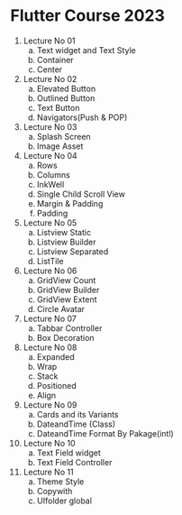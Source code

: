 <h1>
    Flutter Course 2023
</h1>


<ol >
    <li>Lecture No 01
        <ol type="a">
            <li>Text widget and Text Style</li>
            <li>Container</li>
            <li>Center</li>
        </ol>
    </li>
    <li>Lecture No 02
        <ol type="a">
            <li>Elevated Button</li>
            <li>Outlined Button</li>
            <li>Text Button</li>
            <li>Navigators(Push & POP)</li>
        </ol>
    </li>
    <li>Lecture No 03
        <ol type="a">
            <li>Splash Screen </li>
            <li>Image Asset</li>
        </ol>
    </li>
    <li>Lecture No 04
        <ol type="a">
            <li>Rows</li>
            <li>Columns</li>
            <li>InkWell</li>
            <li>Single Child Scroll View</li>
            <li>Margin & Padding</li>
            <li>Padding</li>
        </ol>
    </li>
    <li>Lecture No 05
        <ol type="a">
            <li>Listview Static</li>
            <li>Listview Builder</li>
            <li>Listview Separated</li>
            <li>ListTile</li>
        </ol>
    </li>
    <li>Lecture No 06
        <ol type="a">
            <li>GridView Count</li>
            <li>GridView Builder</li>
            <li>GridView Extent</li>
            <li>Circle Avatar</li>
        </ol>
    </li>
    <li>Lecture No 07
        <ol type="a">
            <li>Tabbar Controller</li>
            <li>Box Decoration</li>
        </ol>
    </li>
    <li>Lecture No 08
        <ol type="a">
            <li>Expanded</li>
            <li>Wrap</li>
            <li>Stack</li>
            <li>Positioned</li>
            <li>Align</li>
        </ol>
    </li>
    <li>Lecture No 09
        <ol type="a">
            <li>Cards and its Variants</li>
            <li>DateandTime (Class)</li>
            <li>DateandTime Format By Pakage(intl)</li>
        </ol>
    </li>
    <li>Lecture No 10
        <ol type="a">
            <li>Text Field widget </li>
            <li>Text Field Controller </li>
        </ol>
    </li>
    <li>
        Lecture No 11
        <ol type="a">
            <li>Theme Style</li>
            <li>Copywith</li>
            <li>UIfolder global</li>
        </ol>
    </li>
</ol>